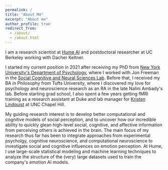 ```yaml
---
permalink: /
title: "About Me"
excerpt: "About me"
author_profile: true
redirect_from: 
  - /about/
  - /about.html
---
```



I am a research scientist at [Hume AI](https://hume.ai/) and postdoctoral researcher at UC Berkeley working with Dacher Keltner.

I started my current position in 2021 after receiving my PhD from [New York University's Department of Psychology](https://as.nyu.edu/content/nyu-as/as/departments/psychology.html), where I worked with Jon Freeman in the [Social Cognitive and Neural Sciences Lab](https://freemanlab.org/). Before that, I received my BA in Philosophy from Tufts University, where I discovered my love for psychology and neuroscience research as an RA in the late Nalini Ambady's lab. Before starting grad school, I also spent a few years getting fMRI training as a research assistant at Duke and lab manager for [Kristen Lindquist](https://carolinaaffectivescience.com/) at UNC Chapel Hill.

My guiding research interest is to develop better computational and cognitive models of social perception, and to uncover how our incredible ability to quickly glean high-level social, cognitive, and affective information from perceiving others is achieved in the brain. The main focus of my research thus far has been to integrate approaches from experimental psycholgy, cognitive neuroscience, and computational neuroscience to investigate social and cognitive influences on emotion perception. At Hume, I use large-scale statistical modeling and machine learning techniques to analyze the structure of the (very) large datasets used to train the company's emotion AI models. 